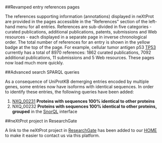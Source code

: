 ##Revamped entry references pages

The references supporting information (annotations) displayed in neXtProt are provided in the pages accessible in the "References" section of the left-hand menu for all entries. References are sub-divided in five categories - curated publications, additional publications, patents, submissions and Web resources - each displayed in a separate page in inverse chronological order. The total number of references for an entry is shown in the yellow badge at the top of the page. For example, cellular tumor antigen p53 [TP53](https://www.nextprot.org/entry/NX_P04637/) currently has a total of 8970 references: 1862 curated publications, 7092 additional publications, 11 submissions and 5 Web resources. These pages now load much more quickly.

##Advanced search SPARQL queries

As a consequence of UniProtKB demerging entries encoded by multiple genes, some entries now have isoforms with identical sequences. In order to identify these entries, the following queries have been added:

1. [NXQ\_00231](https://www.nextprot.org/proteins/search?mode=advanced&queryId=NXQ_00231) **Proteins with sequences 100% identical to other proteins**
2. NXQ_00232 **Proteins with sequences 100% identical to other proteins, grouped**  in the [SnorQL](https://snorql.nextprot.org/) interface

##neXtProt project in ResearchGate

A link to the neXtProt project in [ResearchGate](https://www.researchgate.net/project/neXtProt) has been added to our [HOME](https://www.nextprot.org/) to make it easier to contact us via this platform.
